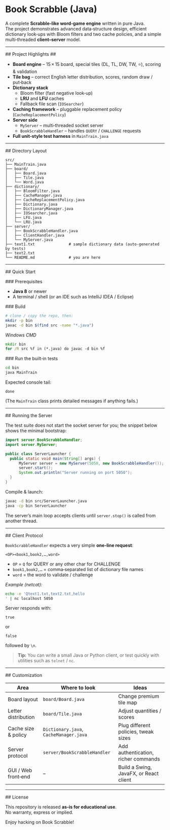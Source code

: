 # Book Scrabble (Java)

A complete **Scrabble‑like word‑game engine** written in pure Java.  
The project demonstrates advanced data‑structure design, efficient
dictionary look‑ups with Bloom filters and two cache policies, and a
simple multi‑threaded **client–server** model.

---

## Project Highlights ##
* **Board engine** – 15 × 15 board, special tiles (DL, TL, DW, TW, ⭐), scoring & validation  
* **Tile bag** – correct English letter distribution, scores, random draw / put‑back  
* **Dictionary stack**
  * Bloom filter (fast negative look‑up)
  * **LRU** and **LFU** caches
  * Fallback file scan (`IOSearcher`)
* **Caching framework** – pluggable replacement policy (`CacheReplacementPolicy`)  
* **Server side**
  * `MyServer` – multi‑threaded socket server
  * `BookScrabbleHandler` – handles `QUERY` / `CHALLENGE` requests
* **Full unit‑style test harness** in `MainTrain.java`

---

## Directory Layout

```
src/
├── MainTrain.java
├── board/
│   ├── Board.java
│   ├── Tile.java
│   └── Word.java
├── dictionary/
│   ├── BloomFilter.java
│   ├── CacheManager.java
│   ├── CacheReplacementPolicy.java
│   ├── Dictionary.java
│   ├── DictionaryManager.java
│   ├── IOSearcher.java
│   ├── LFU.java
│   └── LRU.java
├── server/
│   ├── BookScrabbleHandler.java
│   ├── ClientHandler.java
│   └── MyServer.java
├── text1.txt               # sample dictionary data (auto‑generated by tests)
├── text2.txt
└── README.md               # you are here
```

---

## Quick Start

### Prerequisites
* **Java 8** or newer
* A terminal / shell (or an IDE such as IntelliJ IDEA / Eclipse)

### Build

```bash
# clone / copy the repo, then:
mkdir -p bin
javac -d bin $(find src -name "*.java")
```

_Windows CMD_

```cmd
mkdir bin
for /R src %f in (*.java) do javac -d bin %f
```

### Run the built‑in tests

```bash
cd bin
java MainTrain
```

Expected console tail:

```
done
```

(The `MainTrain` class prints detailed messages if anything fails.)

---

## Running the Server

The test suite does not start the socket server for you; the snippet
below shows the minimal bootstrap:

```java
import server.BookScrabbleHandler;
import server.MyServer;

public class ServerLauncher {
  public static void main(String[] args) {
      MyServer server = new MyServer(5050, new BookScrabbleHandler());
      server.start();
      System.out.println("Server running on port 5050");
  }
}
```

Compile & launch:

```bash
javac -d bin src/ServerLauncher.java
java -cp bin ServerLauncher
```

The server’s main loop accepts clients until `server.stop()` is called
from another thread.

---

## Client Protocol

`BookScrabbleHandler` expects a very simple **one‑line request**:

```
<OP><book1,book2,…,word>

```

* `OP` = `Q` for QUERY or any other char for CHALLENGE  
* `book1,book2,…` = comma‑separated list of dictionary file names  
* `word` = the word to validate / challenge

_Example (netcat):_

```bash
echo -e 'Qtext1.txt,text2.txt,hello
' | nc localhost 5050
```

Server responds with:

```
true
```

or

```
false
```

followed by `\n`.

> **Tip:** You can write a small Java or Python client, or test quickly
> with utilities such as `telnet` / `nc`.

---

## Customization

| Area                | Where to look                | Ideas                                   |
|---------------------|------------------------------|-----------------------------------------|
| Board layout        | `board/Board.java`           | Change premium tile map                 |
| Letter distribution | `board/Tile.java`            | Adjust quantities / scores              |
| Cache size & policy | `Dictionary.java`, `CacheManager.java` | Plug different policies, tweak sizes |
| Server protocol     | `server/BookScrabbleHandler` | Add authentication, richer commands     |
| GUI / Web front‑end | –                            | Build a Swing, JavaFX, or React client  |

---

## License

This repository is released **as‑is for educational use**.  
No warranty, express or implied.

Enjoy hacking on Book Scrabble!
